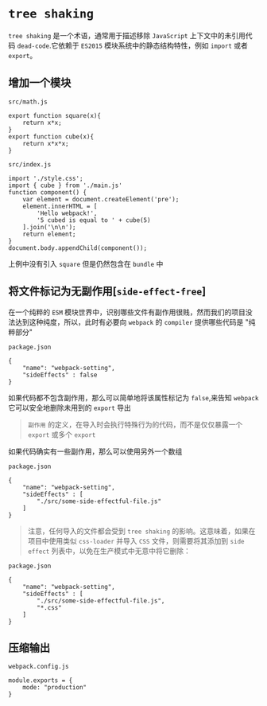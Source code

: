 `tree shaking`
==================

`tree shaking` 是一个术语，通常用于描述移除 `JavaScript` 上下文中的未引用代码 `dead-code`.它依赖于 `ES2015` 模块系统中的静态结构特性，例如 `import` 或者 `export`。

增加一个模块
----------------

`src/math.js`

    export function square(x){
        return x*x;
    }
    export function cube(x){
        return x*x*x;
    }

`src/index.js`

    import './style.css';
    import { cube } from './main.js'
    function component() {
        var element = document.createElement('pre');
        element.innerHTML = [
            'Hello webpack!',
            '5 cubed is equal to ' + cube(5)
        ].join('\n\n');
        return element;
    }
    document.body.appendChild(component());

上例中没有引入 `square` 但是仍然包含在 `bundle` 中

将文件标记为无副作用[`side-effect-free`]
------------------------------------

在一个纯粹的 `ESM` 模块世界中，识别哪些文件有副作用很贱，然而我们的项目没法达到这种纯度，所以，此时有必要向 `webpack` 的 `compiler` 提供哪些代码是 "纯粹部分"

`package.json`

    {
        "name": "webpack-setting",
        "sideEffects" : false
    }

如果代码都不包含副作用，那么可以简单地将该属性标记为 `false`,来告知 `webpack` 它可以安全地删除未用到的 `export` 导出

>`副作用` 的定义，在导入时会执行特殊行为的代码，而不是仅仅暴露一个 `export` 或多个 `export`

如果代码确实有一些副作用，那么可以使用另外一个数组

`package.json`

    {
        "name": "webpack-setting",
        "sideEffects" : [
            "./src/some-side-effectful-file.js"
        ]
    }

>注意，任何导入的文件都会受到 `tree shaking` 的影响。这意味着，如果在项目中使用类似 `css-loader` 并导入 `CSS` 文件，则需要将其添加到 `side effect` 列表中，以免在生产模式中无意中将它删除：

`package.json`

    {
        "name": "webpack-setting",
        "sideEffects" : [
            "./src/some-side-effectful-file.js",
            "*.css"
        ]
    }

压缩输出
------------------

`webpack.config.js`

    module.exports = {
        mode: "production"
    }